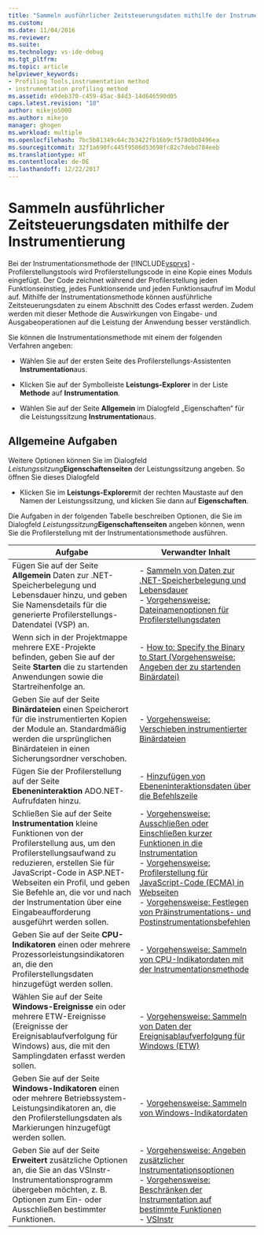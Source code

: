 ```yaml
---
title: "Sammeln ausführlicher Zeitsteuerungsdaten mithilfe der Instrumentierung | Microsoft-Dokumentation"
ms.custom: 
ms.date: 11/04/2016
ms.reviewer: 
ms.suite: 
ms.technology: vs-ide-debug
ms.tgt_pltfrm: 
ms.topic: article
helpviewer_keywords:
- Profiling Tools,instrumentation method
- instrumentation profiling method
ms.assetid: e9deb370-c459-45ac-84d3-14d646590d05
caps.latest.revision: "18"
author: mikejo5000
ms.author: mikejo
manager: ghogen
ms.workload: multiple
ms.openlocfilehash: 7bc5b81349c64c3b3422fb16b9cf578d0b8496ea
ms.sourcegitcommit: 32f1a690fc445f9586d53698fc82c7debd784eeb
ms.translationtype: HT
ms.contentlocale: de-DE
ms.lasthandoff: 12/22/2017
---
```

# <a name="collecting-detailed-timing-data-by-using-instrumentation"></a>Sammeln ausführlicher Zeitsteuerungsdaten mithilfe der Instrumentierung
Bei der Instrumentationsmethode der [!INCLUDE[vsprvs](../code-quality/includes/vsprvs_md.md)] -Profilerstellungstools wird Profilerstellungscode in eine Kopie eines Moduls eingefügt. Der Code zeichnet während der Profilerstellung jeden Funktionseinstieg, jedes Funktionsende und jeden Funktionsaufruf im Modul auf. Mithilfe der Instrumentationsmethode können ausführliche Zeitsteuerungsdaten zu einem Abschnitt des Codes erfasst werden. Zudem werden mit dieser Methode die Auswirkungen von Eingabe- und Ausgabeoperationen auf die Leistung der Anwendung besser verständlich.  
  
 Sie können die Instrumentationsmethode mit einem der folgenden Verfahren angeben:  
  
-   Wählen Sie auf der ersten Seite des Profilerstellungs-Assistenten **Instrumentation**aus.  
  
-   Klicken Sie auf der Symbolleiste **Leistungs-Explorer** in der Liste **Methode** auf **Instrumentation**.  
  
-   Wählen Sie auf der Seite **Allgemein** im Dialogfeld „Eigenschaften“ für die Leistungssitzung **Instrumentation**aus.  
  
## <a name="common-tasks"></a>Allgemeine Aufgaben  
 Weitere Optionen können Sie im Dialogfeld *Leistungssitzung***Eigenschaftenseiten** der Leistungssitzung angeben. So öffnen Sie dieses Dialogfeld  
  
-   Klicken Sie im **Leistungs-Explorer**mit der rechten Maustaste auf den Namen der Leistungssitzung, und klicken Sie dann auf **Eigenschaften**.  
  
 Die Aufgaben in der folgenden Tabelle beschreiben Optionen, die Sie im Dialogfeld *Leistungssitzung***Eigenschaftenseiten** angeben können, wenn Sie die Profilerstellung mit der Instrumentationsmethode ausführen.  
  
|Aufgabe|Verwandter Inhalt|  
|----------|---------------------|  
|Fügen Sie auf der Seite **Allgemein** Daten zur .NET-Speicherbelegung und Lebensdauer hinzu, und geben Sie Namensdetails für die generierte Profilerstellungs-Datendatei (VSP) an.|-   [Sammeln von Daten zur .NET-Speicherbelegung und Lebensdauer](../profiling/collecting-dotnet-memory-allocation-and-lifetime-data.md)<br />-   [Vorgehensweise: Dateinamenoptionen für Profilerstellungsdaten](../profiling/how-to-set-performance-data-file-name-options.md)|  
|Wenn sich in der Projektmappe mehrere EXE-Projekte befinden, geben Sie auf der Seite **Starten** die zu startenden Anwendungen sowie die Startreihenfolge an.|-   [How to: Specify the Binary to Start (Vorgehensweise: Angeben der zu startenden Binärdatei)](../profiling/how-to-specify-the-binary-to-start.md)|  
|Geben Sie auf der Seite **Binärdateien** einen Speicherort für die instrumentierten Kopien der Module an. Standardmäßig werden die ursprünglichen Binärdateien in einen Sicherungsordner verschoben.|-   [Vorgehensweise: Verschieben instrumentierter Binärdateien](../profiling/how-to-relocate-instrumented-binaries.md)|  
|Fügen Sie der Profilerstellung auf der Seite **Ebeneninteraktion** ADO.NET-Aufrufdaten hinzu.|-   [Hinzufügen von Ebeneninteraktionsdaten über die Befehlszeile](../profiling/collecting-tier-interaction-data.md)|  
|Schließen Sie auf der Seite **Instrumentation** kleine Funktionen von der Profilerstellung aus, um den Profilerstellungsaufwand zu reduzieren, erstellen Sie für JavaScript-Code in ASP.NET-Webseiten ein Profil, und geben Sie Befehle an, die vor und nach der Instrumentation über eine Eingabeaufforderung ausgeführt werden sollen.|-   [Vorgehensweise: Ausschließen oder Einschließen kurzer Funktionen in die Instrumentation](../profiling/how-to-exclude-or-include-short-functions-from-instrumentation.md)<br />-   [Vorgehensweise: Profilerstellung für JavaScript-Code (ECMA) in Webseiten](../profiling/how-to-profile-javascript-code-in-web-pages.md)<br />-   [Vorgehensweise: Festlegen von Präinstrumentations- und Postinstrumentationsbefehlen](../profiling/how-to-specify-pre-and-post-instrument-commands.md)|  
|Geben Sie auf der Seite **CPU-Indikatoren** einen oder mehrere Prozessorleistungsindikatoren an, die den Profilerstellungsdaten hinzugefügt werden sollen.|-   [Vorgehensweise: Sammeln von CPU-Indikatordaten mit der Instrumentationsmethode](../profiling/how-to-collect-cpu-counter-data.md)|  
|Wählen Sie auf der Seite **Windows-Ereignisse** ein oder mehrere ETW-Ereignisse (Ereignisse der Ereignisablaufverfolgung für Windows) aus, die mit den Samplingdaten erfasst werden sollen.|-   [Vorgehensweise: Sammeln von Daten der Ereignisablaufverfolgung für Windows (ETW)](../profiling/how-to-collect-event-tracing-for-windows-etw-data.md)|  
|Geben Sie auf der Seite **Windows-Indikatoren** einen oder mehrere Betriebssystem-Leistungsindikatoren an, die den Profilerstellungsdaten als Markierungen hinzugefügt werden sollen.|-   [Vorgehensweise: Sammeln von Windows-Indikatordaten](../profiling/how-to-collect-windows-counter-data.md)|  
|Geben Sie auf der Seite **Erweitert** zusätzliche Optionen an, die Sie an das VSInstr-Instrumentationsprogramm übergeben möchten, z. B. Optionen zum Ein- oder Ausschließen bestimmter Funktionen.|-   [Vorgehensweise: Angeben zusätzlicher Instrumentationsoptionen](../profiling/how-to-specify-additional-instrumentation-options.md)<br />-   [Vorgehensweise: Beschränken der Instrumentation auf bestimmte Funktionen](../profiling/how-to-limit-instrumentation-to-specific-functions.md)<br />-   [VSInstr](../profiling/vsinstr.md)|